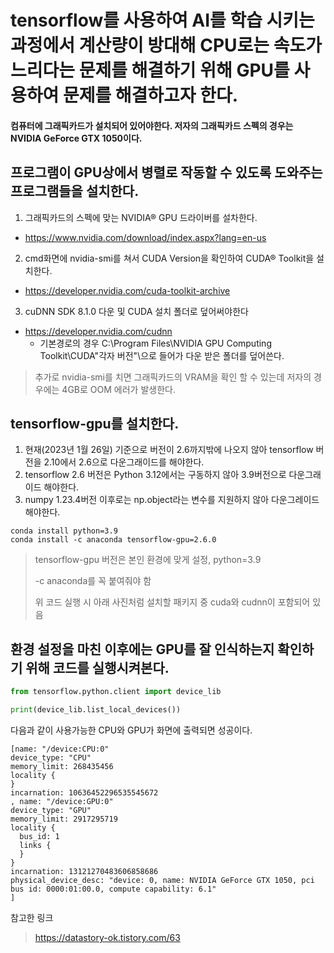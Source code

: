 # tensorflow를 사용하여 AI를 학습 시키는 과정에서 계산량이 방대해 CPU로는 속도가 느리다는 문제를 해결하기 위해 GPU를 사용하여 문제를 해결하고자 한다.


#### 컴퓨터에 그래픽카드가 설치되어 있어야한다. 저자의 그래픽카드 스펙의 경우는 NVIDIA GeForce GTX 1050이다.


## 프로그램이 GPU상에서 병렬로 작동할 수 있도록 도와주는 프로그램들을 설치한다.
1.  그래픽카드의 스펙에 맞는 NVIDIA® GPU 드라이버를 설차한다.
- https://www.nvidia.com/download/index.aspx?lang=en-us
2. cmd화면에 nvidia-smi를 쳐서 CUDA Version을 확인하여 CUDA® Toolkit을 설치한다.
- https://developer.nvidia.com/cuda-toolkit-archive
3.  cuDNN SDK 8.1.0 다운 및 CUDA 설치 폴더로 덮어써야한다
- https://developer.nvidia.com/cudnn
  - 기본경로의 경우 C:\Program Files\NVIDIA GPU Computing Toolkit\CUDA\"각자 버전"\으로 들어가 다운 받은 폴더를 덮어쓴다.
> 추가로 nvidia-smi를 치면 그래픽카드의 VRAM을 확인 할 수 있는데 저자의 경우에는 4GB로 OOM 에러가 발생한다.


## tensorflow-gpu를 설치한다.
1. 현재(2023년 1월 26일) 기준으로 버전이 2.6까지밖에 나오지 않아 tensorflow 버전을 2.10에서 2.6으로 다운그래이드를 해야한다.
2. tensorflow 2.6 버전은 Python 3.12에서는 구동하지 않아 3.9버전으로 다운그래이드 해야한다.
3. numpy 1.23.4버전 이후로는 np.object라는 변수를 지원하지 않아 다운그레이드 해야한다.


```anaconda
conda install python=3.9
conda install -c anaconda tensorflow-gpu=2.6.0
```
> tensorflow-gpu 버전은 본인 환경에 맞게 설정, python=3.9
>
>  -c anaconda를 꼭 붙여줘야 함
>
> 위 코드 실행 시 아래 사진처럼 설치할 패키지 중 cuda와 cudnn이 포함되어 있음


## 환경 설정을 마친 이후에는 GPU를 잘 인식하는지 확인하기 위해 코드를 실행시켜본다.
```python
from tensorflow.python.client import device_lib

print(device_lib.list_local_devices())
```
다음과 같이 사용가능한 CPU와 GPU가 화면에 출력되면 성공이다.
```
[name: "/device:CPU:0"
device_type: "CPU"
memory_limit: 268435456
locality {
}
incarnation: 10636452296535545672
, name: "/device:GPU:0"
device_type: "GPU"
memory_limit: 2917295719
locality {
  bus_id: 1
  links {
  }
}
incarnation: 13121270483606858686
physical_device_desc: "device: 0, name: NVIDIA GeForce GTX 1050, pci bus id: 0000:01:00.0, compute capability: 6.1"
]
```




참고한 링크
> https://datastory-ok.tistory.com/63
